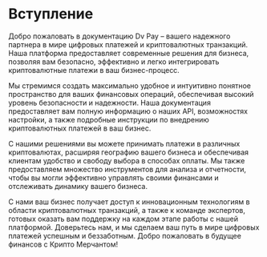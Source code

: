 # Вступление

Добро пожаловать в документацию Dv Pay – вашего надежного партнера в мире цифровых платежей и криптовалютных транзакций.
Наша платформа предоставляет современные решения для бизнеса, позволяя вам безопасно, эффективно и легко интегрировать
криптовалютные платежи в ваш бизнес-процесс.

Мы стремимся создать максимально удобное и интуитивно понятное пространство для ваших финансовых операций, обеспечивая
высокий уровень безопасности и надежности. Наша документация предоставляет вам полную информацию о наших API,
возможностях настройки, а также подробные инструкции по внедрению криптовалютных платежей в ваш бизнес.

С нашими решениями вы можете принимать платежи в различных криптовалютах, расширяя географию вашего бизнеса и
обеспечивая клиентам удобство и свободу выбора в способах оплаты. Мы также предоставляем множество инструментов для
анализа и отчетности, чтобы вы могли эффективно управлять своими финансами и отслеживать динамику вашего бизнеса.

С нами ваш бизнес получает доступ к инновационным технологиям в области криптовалютных транзакций, а также к команде
экспертов, готовых оказать вам поддержку на каждом этапе работы с нашей платформой. Доверьтесь нам, и мы сделаем ваш
путь в мире цифровых платежей успешным и беззаботным. Добро пожаловать в будущее финансов с Крипто Мерчантом!
